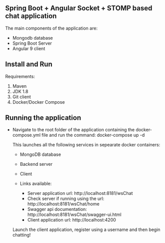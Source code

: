 Spring Boot + Angular Socket + STOMP based chat application
------------------------------------------------------------

The main components of the application are:
- Mongodb database
- Spring Boot Server
- Angular 9 client

Install and Run
----------------

Requirements:

1. Maven
2. JDK 1.8
3. Git client
4. Docker/Docker Compose

Running the application
------------------------

- Navigate to the root folder of the application containing the docker-compose.yml file and run the command:
	docker-compose up -d

	This launches all the following services in sepearate docker containers:
	- MongoDB database
	- Backend server
	- Client

	- Links available:
		- Server application url: http://localhost:8181/wsChat
		- Check server if running using the url: http://localhost:8181/wsChat/home
		- Swagger api documentation: http://localhost:8181/wsChat/swagger-ui.html
		- Client application url: http://localhost:4200

	Launch the client application, register using a username and then begin chatting!